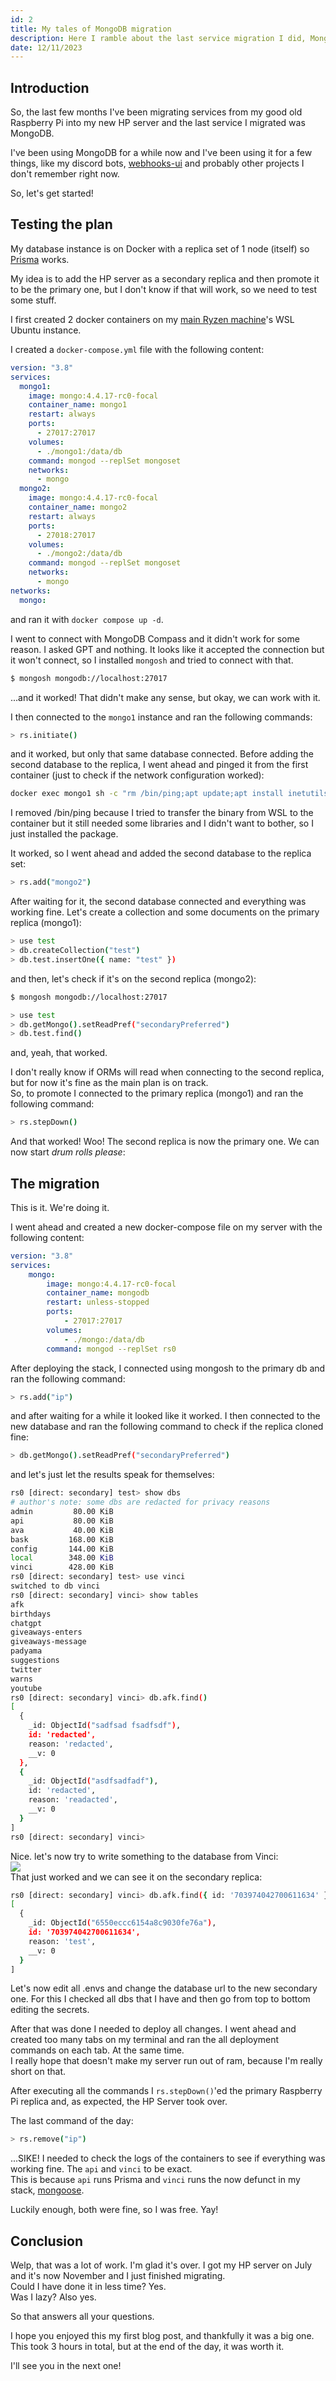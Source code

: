 ```yaml
---
id: 2
title: My tales of MongoDB migration
description: Here I ramble about the last service migration I did, MongoDB, and all the difficulties that came with it.
date: 12/11/2023
---
```


## Introduction

So, the last few months I've been migrating services from my good old Raspberry Pi into my new HP server and the last service I migrated was MongoDB.

I've been using MongoDB for a while now and I've been using it for a few things, like my discord bots, [webhooks-ui](https://github.com/SrIzan10/webhooks-ui) and probably other projects I don't remember right now.

So, let's get started!

## Testing the plan

My database instance is on Docker with a replica set of 1 node (itself) so [Prisma](https://www.prisma.io/) works.

My idea is to add the HP server as a secondary replica and then promote it to be the primary one, but I don't know if that will work, so we need to test some stuff.

I first created 2 docker containers on my [main Ryzen machine](https://gist.github.com/SrIzan10/50bc2ba689a4cc43bcbac2799cc733c9)'s WSL Ubuntu instance.

I created a `docker-compose.yml` file with the following content:

```yml
version: "3.8"
services:
  mongo1:
    image: mongo:4.4.17-rc0-focal
    container_name: mongo1
    restart: always
    ports:
      - 27017:27017
    volumes:
      - ./mongo1:/data/db
    command: mongod --replSet mongoset
    networks:
      - mongo
  mongo2:
    image: mongo:4.4.17-rc0-focal
    container_name: mongo2
    restart: always
    ports:
      - 27018:27017
    volumes:
      - ./mongo2:/data/db
    command: mongod --replSet mongoset
    networks:
      - mongo
networks:
  mongo:
```

and ran it with `docker compose up -d`.

I went to connect with MongoDB Compass and it didn't work for some reason. I asked GPT and nothing. It looks like it accepted the connection but it won't connect, so I installed `mongosh` and tried to connect with that.

```bash
$ mongosh mongodb://localhost:27017
```
...and it worked! That didn't make any sense, but okay, we can work with it.

I then connected to the `mongo1` instance and ran the following commands:

```bash
> rs.initiate()
```
and it worked, but only that same database connected. Before adding the second database to the replica, I went ahead and pinged it from the first container (just to check if the network configuration worked):

```bash
docker exec mongo1 sh -c "rm /bin/ping;apt update;apt install inetutils-ping -y;ping mongo2"
```

I removed /bin/ping because I tried to transfer the binary from WSL to the container but it still needed some libraries and I didn't want to bother, so I just installed the package.

It worked, so I went ahead and added the second database to the replica set:

```bash
> rs.add("mongo2")
```

After waiting for it, the second database connected and everything was working fine. Let's create a collection and some documents on the primary replica (mongo1):

```bash
> use test
> db.createCollection("test")
> db.test.insertOne({ name: "test" })
```

and then, let's check if it's on the second replica (mongo2):

```bash
$ mongosh mongodb://localhost:27017
```

```bash
> use test
> db.getMongo().setReadPref("secondaryPreferred")
> db.test.find()
```
and, yeah, that worked.

I don't really know if ORMs will read when connecting to the second replica, but for now it's fine as the main plan is on track.  
So, to promote I connected to the primary replica (mongo1) and ran the following command:

```bash
> rs.stepDown()
```
And that worked! Woo! The second replica is now the primary one. We can now start *drum rolls please*:

## The migration

This is it. We're doing it.

I went ahead and created a new docker-compose file on my server with the following content:

```yml
version: "3.8"
services:
    mongo:
        image: mongo:4.4.17-rc0-focal
        container_name: mongodb
        restart: unless-stopped
        ports:
            - 27017:27017
        volumes:
            - ./mongo:/data/db
        command: mongod --replSet rs0
```
After deploying the stack, I connected using mongosh to the primary db and ran the following command:
```bash
> rs.add("ip")
```
and after waiting for a while it looked like it worked. I then connected to the new database and ran the following command to check if the replica cloned fine:
```bash
> db.getMongo().setReadPref("secondaryPreferred")
```
and let's just let the results speak for themselves:
```bash
rs0 [direct: secondary] test> show dbs
# author's note: some dbs are redacted for privacy reasons 
admin         80.00 KiB
api           80.00 KiB
ava           40.00 KiB
bask         168.00 KiB
config       144.00 KiB
local        348.00 KiB
vinci        428.00 KiB
rs0 [direct: secondary] test> use vinci
switched to db vinci
rs0 [direct: secondary] vinci> show tables
afk
birthdays
chatgpt
giveaways-enters
giveaways-message
padyama
suggestions
twitter
warns
youtube
rs0 [direct: secondary] vinci> db.afk.find()
[
  {
    _id: ObjectId("sadfsad fsadfsdf"),
    id: 'redacted',
    reason: 'redacted',
    __v: 0
  },
  {
    _id: ObjectId("asdfsadfadf"),
    id: 'redacted',
    reason: 'readacted',
    __v: 0
  }
]
rs0 [direct: secondary] vinci>
```
Nice. let's now try to write something to the database from Vinci:  
![](https://img.srizan.dev/Discord_a2iXkWYxwn.png)  
That just worked and we can see it on the secondary replica:
```bash
rs0 [direct: secondary] vinci> db.afk.find({ id: '703974042700611634' })
[
  {
    _id: ObjectId("6550eccc6154a8c9030fe76a"),
    id: '703974042700611634',
    reason: 'test',
    __v: 0
  }
]
```

Let's now edit all .envs and change the database url to the new secondary one. For this I checked all dbs that I have and then go from top to bottom editing the secrets.

After that was done I needed to deploy all changes. I went ahead and created too many tabs on my terminal and ran the all deployment commands on each tab. At the same time.  
I really hope that doesn't make my server run out of ram, because I'm really short on that.

After executing all the commands I `rs.stepDown()`'ed the primary Raspberry Pi replica and, as expected, the HP Server took over.

The last command of the day:
```bash
> rs.remove("ip")
```

...SIKE! I needed to check the logs of the containers to see if everything was working fine. The `api` and `vinci` to be exact.  
This is because `api` runs Prisma and `vinci` runs the now defunct in my stack, [mongoose](https://mongoosejs.com/).

Luckily enough, both were fine, so I was free. Yay!

## Conclusion

Welp, that was a lot of work. I'm glad it's over. I got my HP server on July and it's now November and I just finished migrating.  
Could I have done it in less time? Yes.  
Was I lazy? Also yes.

So that answers all your questions.

I hope you enjoyed this my first blog post, and thankfully it was a big one.  
This took 3 hours in total, but at the end of the day, it was worth it.

I'll see you in the next one!